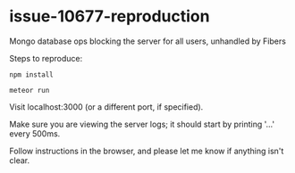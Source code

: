 # issue-10677-reproduction
Mongo database ops blocking the server for all users, unhandled by Fibers

Steps to reproduce:

`npm install`

`meteor run`

Visit localhost:3000 (or a different port, if specified).

Make sure you are viewing the server logs; it should start by printing '...' every 500ms.

Follow instructions in the browser, and please let me know if anything isn't clear.
